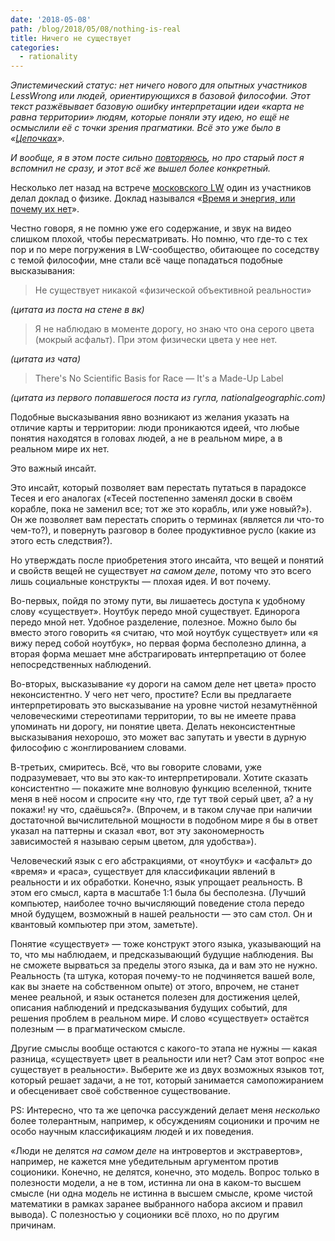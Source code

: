 ```yaml
---
date: '2018-05-08'
path: /blog/2018/05/08/nothing-is-real
title: Ничего не существует
categories:
  - rationality
---
```


_Эпистемический статус: нет ничего нового для опытных участников LessWrong или людей, ориентирующихся в базовой философии. Этот текст разжёвывает базовую ошибку интерпретации идеи «карта не равна территории» людям, которые поняли эту идею, но ещё не осмыслили её с точки зрения прагматики. Всё это уже было в «_[_Цепочках_](https://lesswrong.ru/wiki/%D0%A6%D0%B5%D0%BF%D0%BE%D1%87%D0%BA%D0%B8)_»._

_И вообще, я в этом посте сильно [повторяюсь](https://berekuk.ru/blog/2016/01/03/useless-definitions/), но про старый пост я вспомнил не сразу, и этот всё же вышел более конкретный._

Несколько лет назад на встрече [московского LW](https://lesswrong.ru/wiki/%D0%9C%D0%BE%D1%81%D0%BA%D0%B2%D0%B0) один из участников делал доклад о физике. Доклад назывался «[Время и энергия, или почему их нет](https://www.youtube.com/playlist?list=PLl-Tj9sXiROa6_emJbnYXQiDgwxkothVO)».

Честно говоря, я не помню уже его содержание, и звук на видео слишком плохой, чтобы пересматривать. Но помню, что где-то с тех пор и по мере погружения в LW-сообщество, обитающее по соседству с темой философии, мне стали всё чаще попадаться подобные высказывания:

> Не существует никакой «физической объективной реальности»

_(цитата из поста на стене в вк)_

> Я не наблюдаю в моменте дорогу, но знаю что она серого цвета (мокрый асфальт). При этом физически цвета у нее нет.

_(цитата из чата)_

> There's No Scientific Basis for Race — It's a Made-Up Label

_(цитата из первого попавшегося поста из гугла, nationalgeographic.com)_

Подобные высказывания явно возникают из желания указать на отличие карты и территории: люди проникаются идеей, что любые понятия находятся в головах людей, а не в реальном мире, а в реальном мире их нет.

Это важный инсайт.

Это инсайт, который позволяет вам перестать путаться в парадоксе Тесея и его аналогах («Тесей постепенно заменял доски в своём корабле, пока не заменил все; тот же это корабль, или уже новый?»). Он же позволяет вам перестать спорить о терминах (является ли что-то чем-то?), и повернуть разговор в более продуктивное русло (какие из этого есть следствия?).

Но утверждать после приобретения этого инсайта, что вещей и понятий и свойств вещей не существует _на самом деле_, потому что это всего лишь социальные конструкты — плохая идея. И вот почему.

Во-первых, пойдя по этому пути, вы лишаетесь доступа к удобному слову «существует». Ноутбук передо мной существует. Единорога передо мной нет. Удобное разделение, полезное. Можно было бы вместо этого говорить «я считаю, что мой ноутбук существует» или «я вижу перед собой ноутбук», но первая форма бесполезно длинна, а вторая форма мешает мне абстрагировать интерпретацию от более непосредственных наблюдений.

Во-вторых, высказывание «у дороги на самом деле нет цвета» просто неконсистентно. У чего нет чего, простите? Если вы предлагаете интерпретировать это высказывание на уровне чистой незамутнённой человеческими стереотипами территории, то вы не имеете права упоминать ни дорогу, ни понятие цвета. Делать неконсистентные высказывания нехорошо, это может вас запутать и увести в дурную философию с жонглированием словами.

В-третьих, смиритесь. Всё, что вы говорите словами, уже подразумевает, что вы это как-то интерпретировали. Хотите сказать консистентно — покажите мне волновую функцию вселенной, ткните меня в неё носом и спросите «ну что, где тут твой серый цвет, а? а ну покажи! ну что, сдаёшься?». (Впрочем, и в таком случае при наличии достаточной вычислительной мощности в подобном мире я бы в ответ указал на паттерны и сказал «вот, вот эту закономерность зависимостей я называю серым цветом, для удобства»).

Человеческий язык с его абстракциями, от «ноутбук» и «асфальт» до «время» и «раса», существует для классификации явлений в реальности и их обработки. Конечно, язык упрощает реальность. В этом его смысл, карта в масштабе 1:1 была бы бесполезна. (Лучший компьютер, наиболее точно вычисляющий поведение стола передо мной будущем, возможный в нашей реальности — это сам стол. Он и квантовый компьютер при этом, заметьте).

Понятие «существует» — тоже конструкт этого языка, указывающий на то, что мы наблюдаем, и предсказывающий будущие наблюдения. Вы не сможете вырваться за пределы этого языка, да и вам это не нужно. Реальность (та штука, которая почему-то не подчиняется вашей воле, как вы знаете на собственном опыте) от этого, впрочем, не станет менее реальной, и язык останется полезен для достижения целей, описания наблюдений и предсказывания будущих событий, для решения проблем в реальном мире. И слово «существует» остаётся полезным — в прагматическом смысле.

Другие смыслы вообще остаются с какого-то этапа не нужны — какая разница, «существует» цвет в реальности или нет? Сам этот вопрос «не существует в реальности». Выберите же из двух возможных языков тот, который решает задачи, а не тот, который занимается самопожиранием и обесценивает своё собственное существование.

PS: Интересно, что та же цепочка рассуждений делает меня _несколько_ более толерантным, например, к обсуждениям соционики и прочим не особо научным классификациям людей и их поведения.

«Люди не делятся _на самом деле_ на интровертов и экстравертов», например, не кажется мне убедительным аргументом против соционики. Конечно, не делятся, конечно, это модель. Вопрос только в полезности модели, а не в том, истинна ли она в каком-то высшем смысле (ни одна модель не истинна в высшем смысле, кроме чистой математики в рамках заранее выбранного набора аксиом и правил вывода). С полезностью у соционики всё плохо, но по другим причинам.
